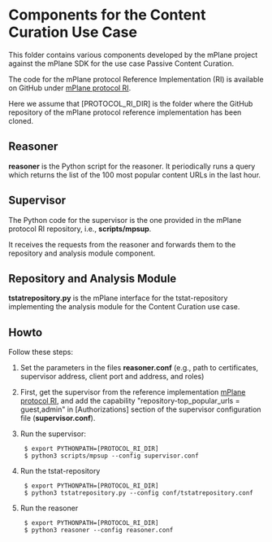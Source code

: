 # Components for the Content Curation Use Case

This folder contains various components developed by the mPlane 
project against the mPlane SDK for the use case Passive Content Curation.

The code for the mPlane protocol Reference Implementation (RI) is 
available on GitHub under [mPlane protocol RI](https://github.com/fp7mplane/protocol-ri). 

Here we assume that [PROTOCOL_RI_DIR] is the folder where the GitHub 
repository of the mPlane protocol reference implementation has been cloned.


## Reasoner

**reasoner** is the Python script for the reasoner.
It periodically runs a query which returns the
list of the 100 most popular content URLs in the last hour.

## Supervisor

The Python code for the supervisor is the one provided 
in the mPlane protocol RI repository, i.e., **scripts/mpsup**.

It receives the requests from the reasoner and forwards them to the 
repository and analysis module component.

## Repository and Analysis Module

**tstatrepository.py** is the mPlane interface for the tstat-repository
implementing the analysis module for the Content Curation use case.

## Howto

Follow these steps:

1. Set the parameters in the files **reasoner.conf** (e.g., path to certificates, supervisor address, client port and address, and roles)

2. First,  get the supervisor from the reference implementation [mPlane protocol RI](https://github.com/fp7mplane/protocol-ri), and add the capability "repository-top_popular_urls = guest,admin" in [Authorizations] section of the supervisor configuration file (**supervisor.conf**).

3. Run the supervisor:
 
        $ export PYTHONPATH=[PROTOCOL_RI_DIR]
        $ python3 scripts/mpsup --config supervisor.conf

4. Run the tstat-repository

        $ export PYTHONPATH=[PROTOCOL_RI_DIR]
        $ python3 tstatrepository.py --config conf/tstatrepository.conf 

5. Run the reasoner

        $ export PYTHONPATH=[PROTOCOL_RI_DIR]
        $ python3 reasoner --config reasoner.conf

